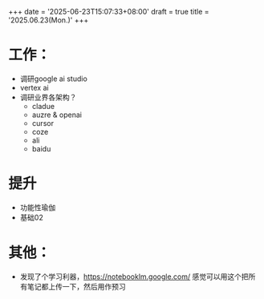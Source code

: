 +++
date = '2025-06-23T15:07:33+08:00'
draft = true
title = '2025.06.23(Mon.)'
+++

<!--more-->
# 工作：
- 调研google ai studio
- vertex ai
- 调研业界各架构？
  - cladue
  - auzre & openai
  - cursor
  - coze
  - ali
  - baidu


# 提升
- 功能性瑜伽
- 基础02


# 其他：
- 发现了个学习利器，https://notebooklm.google.com/ 感觉可以用这个把所有笔记都上传一下，然后用作预习
